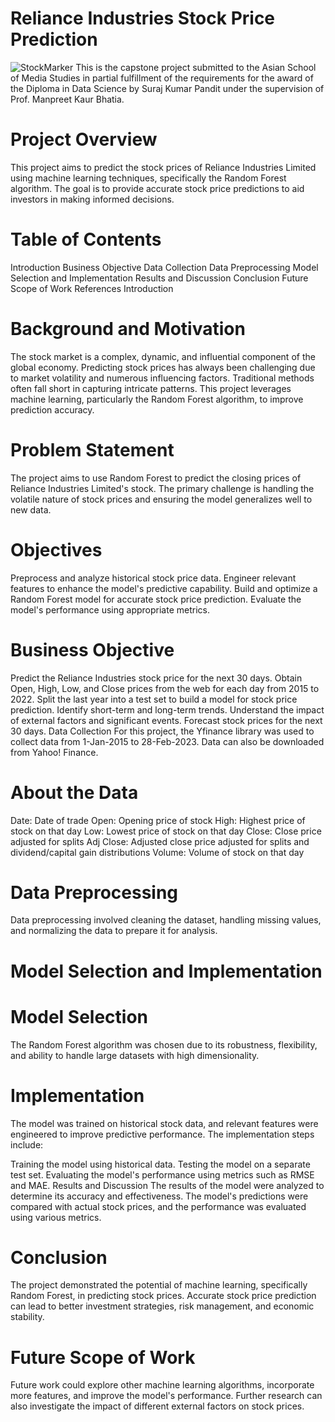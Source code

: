 # Reliance Industries Stock Price Prediction
![StockMarker](https://github.com/user-attachments/assets/efc14acb-7c2f-42c4-aca0-a275dec147ea)
This is the capstone project submitted to the Asian School of Media Studies in partial fulfillment of the requirements for the award of the Diploma in Data Science by Suraj Kumar Pandit under the supervision of Prof. Manpreet Kaur Bhatia.

# Project Overview
This project aims to predict the stock prices of Reliance Industries Limited using machine learning techniques, specifically the Random Forest algorithm. The goal is to provide accurate stock price predictions to aid investors in making informed decisions.

# Table of Contents
Introduction
Business Objective
Data Collection
Data Preprocessing
Model Selection and Implementation
Results and Discussion
Conclusion
Future Scope of Work
References
Introduction
# Background and Motivation
The stock market is a complex, dynamic, and influential component of the global economy. Predicting stock prices has always been challenging due to market volatility and numerous influencing factors. Traditional methods often fall short in capturing intricate patterns. This project leverages machine learning, particularly the Random Forest algorithm, to improve prediction accuracy.

# Problem Statement
The project aims to use Random Forest to predict the closing prices of Reliance Industries Limited's stock. The primary challenge is handling the volatile nature of stock prices and ensuring the model generalizes well to new data.

# Objectives
Preprocess and analyze historical stock price data.
Engineer relevant features to enhance the model's predictive capability.
Build and optimize a Random Forest model for accurate stock price prediction.
Evaluate the model's performance using appropriate metrics.
# Business Objective
Predict the Reliance Industries stock price for the next 30 days.
Obtain Open, High, Low, and Close prices from the web for each day from 2015 to 2022.
Split the last year into a test set to build a model for stock price prediction.
Identify short-term and long-term trends.
Understand the impact of external factors and significant events.
Forecast stock prices for the next 30 days.
Data Collection
For this project, the Yfinance library was used to collect data from 1-Jan-2015 to 28-Feb-2023. Data can also be downloaded from Yahoo! Finance.
 
# About the Data
Date: Date of trade
Open: Opening price of stock
High: Highest price of stock on that day
Low: Lowest price of stock on that day
Close: Close price adjusted for splits
Adj Close: Adjusted close price adjusted for splits and dividend/capital gain distributions
Volume: Volume of stock on that day
# Data Preprocessing
Data preprocessing involved cleaning the dataset, handling missing values, and normalizing the data to prepare it for analysis.

# Model Selection and Implementation
# Model Selection
The Random Forest algorithm was chosen due to its robustness, flexibility, and ability to handle large datasets with high dimensionality.

# Implementation
The model was trained on historical stock data, and relevant features were engineered to improve predictive performance. The implementation steps include:

Training the model using historical data.
Testing the model on a separate test set.
Evaluating the model's performance using metrics such as RMSE and MAE.
Results and Discussion
The results of the model were analyzed to determine its accuracy and effectiveness. The model's predictions were compared with actual stock prices, and the performance was evaluated using various metrics.

# Conclusion
The project demonstrated the potential of machine learning, specifically Random Forest, in predicting stock prices. Accurate stock price prediction can lead to better investment strategies, risk management, and economic stability.

# Future Scope of Work
Future work could explore other machine learning algorithms, incorporate more features, and improve the model's performance. Further research can also investigate the impact of different external factors on stock prices.


